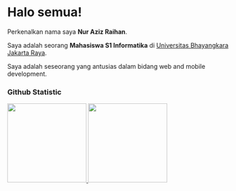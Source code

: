 # Halo semua! 

Perkenalkan nama saya **Nur Aziz Raihan**.<br>

Saya adalah seorang **Mahasiswa S1 Informatika** di [Universitas Bhayangkara Jakarta Raya](https://ubharajaya.ac.id/).<br>

Saya adalah seseorang yang antusias dalam bidang web and mobile development.

### Github Statistic
<p align="left">
<a href="https://github.com/penuliscode">
  <img height="180em" src="https://github-readme-stats-eight-theta.vercel.app/api?username=penuliscode&show_icons=true&theme=algolia&include_all_commits=true&count_private=true"/>
  <img height="180em" src="https://github-readme-stats-eight-theta.vercel.app/api/top-langs/?username=penuliscode&layout=compact&theme=algolia"/>
</a>
</p>
